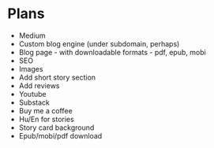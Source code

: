 # Plans

- Medium
- Custom blog engine (under subdomain, perhaps)
- Blog page - with downloadable formats - pdf, epub, mobi
- SEO
- Images
- Add short story section
- Add reviews
- Youtube
- Substack
- Buy me a coffee
- Hu/En for stories
- Story card background
- Epub/mobi/pdf download
